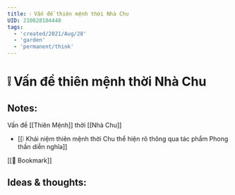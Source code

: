 ```yaml
---
title: ❕ Vấn đề thiên mệnh thời Nhà Chu
UID: 210828104448
tags:
  - 'created/2021/Aug/28'
  - 'garden'
  - 'permanent/think'
---
```

# ❕ Vấn đề thiên mệnh thời Nhà Chu

## Notes:
Vấn đề [[Thiên Mệnh]] thời [[Nhà Chu]]
- [[❕ Khái niệm thiên mệnh thời Chu thể hiện rõ thông qua tác phẩm Phong thần diễn nghĩa]]


[[📑 Bookmark]]

## Ideas & thoughts:
